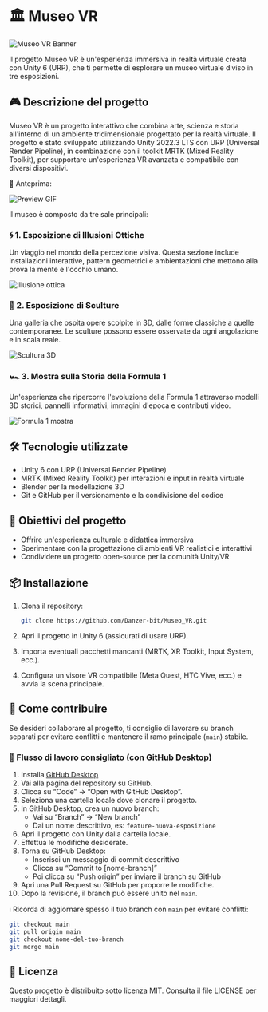 # 🏛️ Museo VR

![Museo VR Banner](https://shared.fastly.steamstatic.com/store_item_assets/steam/apps/1909230/ss_0b493a1a6f1448eb6e5ed6198fa4f369b1546123.1920x1080.jpg?t=1688545090)

Il progetto Museo VR è un'esperienza immersiva in realtà virtuale creata con Unity 6 (URP), che ti permette di esplorare un museo virtuale diviso in tre esposizioni.

## 🎮 Descrizione del progetto

Museo VR è un progetto interattivo che combina arte, scienza e storia all'interno di un ambiente tridimensionale progettato per la realtà virtuale. Il progetto è stato sviluppato utilizzando Unity 2022.3 LTS con URP (Universal Render Pipeline), in combinazione con il toolkit MRTK (Mixed Reality Toolkit), per supportare un'esperienza VR avanzata e compatibile con diversi dispositivi.

🎥 Anteprima:

![Preview GIF](https://shared.fastly.steamstatic.com/store_item_assets/steam/apps/1909230/extras/Intro_Big.gif?t=1688545090)

Il museo è composto da tre sale principali:

### 🌀 1. Esposizione di Illusioni Ottiche
Un viaggio nel mondo della percezione visiva. Questa sezione include installazioni interattive, pattern geometrici e ambientazioni che mettono alla prova la mente e l'occhio umano.

![Illusione ottica](https://prague.org/wp-content/uploads/2023/02/077f94f653f6f67c5aa6da2cd1515391.large-16-9.1.jpg)

### 🗿 2. Esposizione di Sculture
Una galleria che ospita opere scolpite in 3D, dalle forme classiche a quelle contemporanee. Le sculture possono essere osservate da ogni angolazione e in scala reale.

![Scultura 3D](https://media1.tenor.com/m/yz_L7Pn0Dv4AAAAC/spongebob-squarepants-spongebob.gif)

### 🏎️ 3. Mostra sulla Storia della Formula 1
Un'esperienza che ripercorre l'evoluzione della Formula 1 attraverso modelli 3D storici, pannelli informativi, immagini d'epoca e contributi video.

![Formula 1 mostra](https://i.pinimg.com/originals/ff/47/b9/ff47b943483aa857a812629c7f3eda5a.gif)

## 🛠️ Tecnologie utilizzate

- Unity 6 con URP (Universal Render Pipeline)
- MRTK (Mixed Reality Toolkit) per interazioni e input in realtà virtuale
- Blender per la modellazione 3D
- Git e GitHub per il versionamento e la condivisione del codice

## 🚀 Obiettivi del progetto

- Offrire un'esperienza culturale e didattica immersiva
- Sperimentare con la progettazione di ambienti VR realistici e interattivi
- Condividere un progetto open-source per la comunità Unity/VR

## 📦 Installazione

1. Clona il repository:
   ```bash
   git clone https://github.com/Danzer-bit/Museo_VR.git
   ```
2. Apri il progetto in Unity 6 (assicurati di usare URP).

3. Importa eventuali pacchetti mancanti (MRTK, XR Toolkit, Input System, ecc.).

4. Configura un visore VR compatibile (Meta Quest, HTC Vive, ecc.) e avvia la scena principale.

## 🤝 Come contribuire

Se desideri collaborare al progetto, ti consiglio di lavorare su branch separati per evitare conflitti e mantenere il ramo principale (`main`) stabile.

### 📌 Flusso di lavoro consigliato (con GitHub Desktop)

1. Installa [GitHub Desktop](https://desktop.github.com/)
2. Vai alla pagina del repository su GitHub.
3. Clicca su “Code” → “Open with GitHub Desktop”.
4. Seleziona una cartella locale dove clonare il progetto.
5. In GitHub Desktop, crea un nuovo branch:
   - Vai su “Branch” → “New branch”
   - Dai un nome descrittivo, es: `feature-nuova-esposizione`
6. Apri il progetto con Unity dalla cartella locale.
7. Effettua le modifiche desiderate.
8. Torna su GitHub Desktop:
   - Inserisci un messaggio di commit descrittivo
   - Clicca su “Commit to [nome-branch]”
   - Poi clicca su “Push origin” per inviare il branch su GitHub
9. Apri una Pull Request su GitHub per proporre le modifiche.
10. Dopo la revisione, il branch può essere unito nel `main`.

ℹ️ Ricorda di aggiornare spesso il tuo branch con `main` per evitare conflitti:
```bash
git checkout main
git pull origin main
git checkout nome-del-tuo-branch
git merge main
```

## 📄 Licenza
Questo progetto è distribuito sotto licenza MIT. Consulta il file LICENSE per maggiori dettagli.
